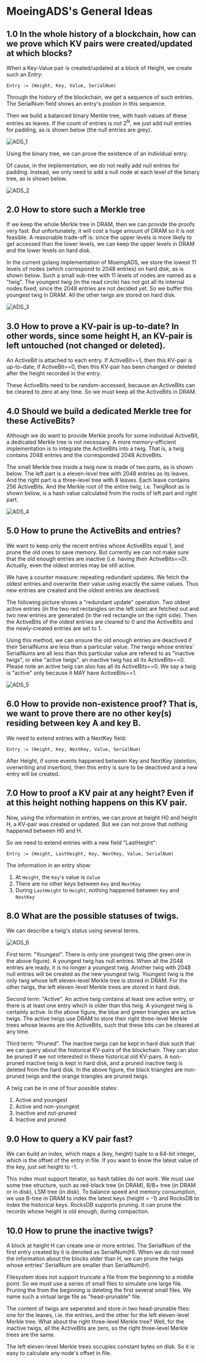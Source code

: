# MoeingADS's General Ideas

## 1.0 In the whole history of a blockchain, how can we prove which KV pairs were created/updated at which blocks?

When a Key-Value pair is created/updated at a block of Height, we create such an Entry:

```text
Entry := (Height, Key, Value, SerialNum)
```

Through the history of the blockchain, we get a sequence of such entries. The SerialNum field shows an entry's postion in this sequence.

Then we build a balanced binary Merkle tree, with hash values of these entries as leaves. If the count of entries is not $2^N$, we just add null entries for padding, as is shown below \(the null entries are grey\).

![ADS\_1](../.gitbook/assets/ADS_1.png)

Using the binary tree, we can prove the existence of an individual entry.

Of cause, in the implementation, we do not really add null entries for padding. Instead, we only need to add a null node at each level of the binary tree, as is shown below.

![ADS\_2](../.gitbook/assets/ADS_2.png)

## 2.0 How to store such a Merkle tree

If we keep the whole Merkle tree in DRAM, then we can provide the proofs very fast. But unfortunately, it will cost a huge amount of DRAM so it is not feasible. A reasonable trade-off is: since the upper levels is more likely to get accessed than the lower levels, we can keep the upper levels in DRAM and the lower levels on hard disk.

In the current golang implementation of MoeingADS, we store the lowest 11 levels of nodes \(which correspond to 2048 entries\) on hard disk, as is shown below. Such a small sub-tree with 11 levels of nodes are named as a "twig". The youngest twig \(in the read circle\) has not got all its internal nodes fixed, since the 2048 entries are not decided yet. So we buffer this youngest twig in DRAM. All the other twigs are stored on hard disk.

![ADS\_3](../.gitbook/assets/ADS_3.png)

## 3.0 How to prove a KV-pair is up-to-date? In other words, since some height H, an KV-pair is left untouched \(not changed or deleted\).

An ActiveBit is attached to each entry. If ActiveBit==1, then this KV-pair is up-to-date; if ActiveBit==0, then this KV-pair has been changed or deleted after the height recorded in the entry.

These ActiveBits need to be random-accessed, because an ActiveBits can be cleared to zero at any time. So we must keep all the ActiveBits in DRAM.

## 4.0 Should we build a dedicated Merkle tree for these ActiveBits?

Although we do want to provide Merkle proofs for some individual ActiveBit, a dedicated Merkle tree is not necessary. A more memory-efficient implementation is to integrate the ActiveBits into a twig. That is, a twig contains 2048 entries and the corresponded 2048 ActiveBits.

The small Merkle tree inside a twig now is made of two parts, as is shown below. The left part is a eleven-level tree with 2048 entries as its leaves. And the right part is a three-level tree with 8 leaves. Each leave contains 256 ActiveBits. And the Merkle root of the entire twig, i.e. TwigRoot as is shown below, is a hash value calculated from the roots of left part and right part.

![ADS\_4](../.gitbook/assets/ADS_4.png)

## 5.0 How to prune the ActiveBits and entries?

We want to keep only the recent entries whose ActiveBits equal 1, and prune the old ones to save memory. But currently we can not make sure that the old enough entries are inactive \(i.e. having their ActiveBits==0\). Actually, even the oldest entries may be still active.

We have a counter measure: repeating redundant updates. We fetch the oldest entries and overwrite their value using exactly the same values. Thus new entries are created and the oldest entries are deactived.

The following picture shows a "redundant update" operation. Two oldest active entries \(in the two red rectangles on the left side\) are fetched out and two new entries are generated \(in the red rectangle on the right side\). Then the ActiveBits of the oldest entries are cleared to 0 and the ActiveBits and the newly-created entries are set to 1.

Using this method, we can ensure the old enough entries are deactived if their SerialNums are less than a particular value. The twigs whose entries' SerialNums are all less than this particular value are refered to as "inactive twigs", or else "active twigs". an inactive twig has all its ActiveBits==0. Please note an active twig can also has all its ActiveBits==0. We say a twig is "active" only because it MAY have ActiveBits==1.

![ADS\_5](../.gitbook/assets/ADS_5.png)

## 6.0 How to provide non-existence proof? That is, we want to prove there are no other key\(s\) residing between key A and key B.

We need to extend entries with a NextKey field:

```text
Entry := (Height, Key, NextKey, Value, SerialNum)
```

After Height, if some events happened between Key and NextKey \(deletion, overwriting and insertion\), then this entry is sure to be deactived and a new entry will be created.

## 7.0 How to proof a KV pair at any height? Even if at this height nothing happens on this KV pair.

Now, using the information in entries, we can prove at height H0 and height H, a KV-pair was created or updated. But we can not prove that nothing happened between H0 and H.

So we need to extend entries with a new field "LastHeight":

```text
Entry := (Height, LastHeight, Key, NextKey, Value, SerialNum)
```

The information in an entry show:

1. At `Height`, the `Key`'s value is `Value`
2. There are no other keys between `Key` and `NextKey`
3. During `LastHeight` to `Height`, nothing happened between `Key` and `NextKey`

## 8.0 What are the possible statuses of twigs.

We can describe a twig's status using several terms.

![ADS\_6](../.gitbook/assets/ADS_6.png)

First term: "Youngest". There is only one youngest twig \(the green one in the above figure\). A youngest twig has null entries. When all the 2048 entries are ready, it is no longer a youngest twig. Another twig with 2048 null entries will be created as the new youngest twig. Youngest twig is the only twig whose left eleven-level Merkle tree is stored in DRAM. For the other twigs, the left eleven-level Merkle trees are stored in hard disk.

Second term: "Active". An active twig contains at least one active entry, or there is at least one entry which is older than this twig. A youngest twig is certainly active. In the above figure, the blue and green triangles are active twigs. The active twigs use DRAM to store their right three-level Merkle trees whose leaves are the ActiveBits, such that these bits can be cleared at any time.

Third term: "Pruned". The inactive twigs can be kept in hard disk such that we can query about the historical KV-pairs of the blockchain. They can also be pruned if we not interested in these historical old KV-pairs. A non-pruned inactive twig is kept in hard disk, and a pruned inactive twig is deleted from the hard disk. In the above figure, the black triangles are non-pruned twigs and the orange triangles are pruned twigs.

A twig can be in one of four possible states:

1. Active and youngest
2. Active and non-youngest
3. Inactive and not-pruned
4. Inactive and pruned

## 9.0  How to query a KV pair fast?

We can build an index, which maps a \(key, height\) tuple to a 64-bit integer, which is the offset of the entry in file. If you want to know the latest value of the key, just set height to -1.

This index must support iterator, so hash tables do not work. We must use some tree structure, such as red-black tree \(in DRAM\), B/B+ tree \(in DRAM or in disk\), LSM tree \(in disk\). To balance speed and memory consumption, we use B-tree in DRAM to index the latest keys \(height = -1\) and RocksDB to index the historical keys. RocksDB supports pruning. It can prune the records whose height is old enough, during compaction.

## 10.0 How to prune the inactive twigs?

A block at height H can create one or more entries. The SerialNum of the first entry created by it is denoted as SerialNum\(H\). When we do not need the information about the blocks older than H, we can prune the twigs whose entries' SerialNum are smaller than SerialNum\(H\).

Filesystem does not support truncate a file from the beginning to a middle point. So we must use a series of small files to simulate one large file. Pruning the from the beginning is deleting the first several small files. We name such a virtual large file as "head-prunable" file.

The content of twigs are seperated and store in two head-prunable files: one for the leaves, i.ie. the entries, and the other for the left eleven-level Merkle tree. What about the right three-level Merkle tree? Well, for the inactive twigs, all the ActiveBits are zero, so the right three-level Merkle trees are the same.

The left eleven-level Merkle trees occupies constant bytes on disk. So it is easy to calculate any node's offset in file.

